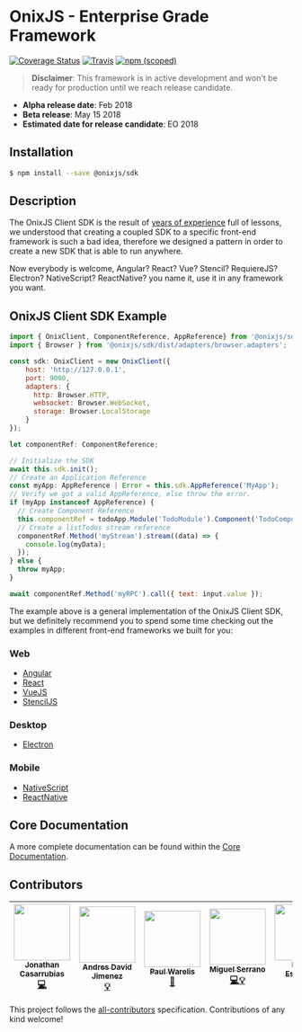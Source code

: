 OnixJS - Enterprise Grade Framework
================
[![Coverage Status](https://coveralls.io/repos/github/onixjs/core/badge.svg?branch=master)](https://coveralls.io/github/onixjs/core?branch=master) [![Travis](https://img.shields.io/travis/onixjs/core.svg)](https://travis-ci.org/onixjs/core) [![npm (scoped)](https://img.shields.io/npm/v/@onixjs/core.svg)](http://npmjs.com/package/@onixjs/core)


> **Disclaimer**: This framework is in active development and won't be ready for production until we reach release candidate.
 - **Alpha release date**: Feb 2018
 - **Beta release**: May 15 2018
 - **Estimated date for release candidate**: EO 2018

## Installation

````sh
$ npm install --save @onixjs/sdk
````

## Description
The OnixJS Client SDK is the result of [years of experience](https://www.npmjs.com/package/@mean-expert/loopback-sdk-builder) full of lessons, we understood that creating a coupled SDK to a specific front-end framework is such a bad idea, therefore we designed a pattern in order to create a new SDK that is able to run anywhere.

Now everybody is welcome, Angular? React? Vue? Stencil? RequiereJS? Electron? NativeScript? ReactNative? you name it, use it in any framework you want.

## OnixJS Client SDK Example

```js
import { OnixClient, ComponentReference, AppReference} from '@onixjs/sdk';
import { Browser } from '@onixjs/sdk/dist/adapters/browser.adapters';

const sdk: OnixClient = new OnixClient({
    host: 'http://127.0.0.1',
    port: 9000,
    adapters: {
      http: Browser.HTTP,
      websocket: Browser.WebSocket,
      storage: Browser.LocalStorage
    }
});

let componentRef: ComponentReference;

// Initialize the SDK
await this.sdk.init();
// Create an Application Reference
const myApp: AppReference | Error = this.sdk.AppReference('MyApp');
// Verify we got a valid AppReference, else throw the error.
if (myApp instanceof AppReference) {
  // Create Component Reference
  this.componentRef = todoApp.Module('TodoModule').Component('TodoComponent');
  // Create a listTodos stream reference
  componentRef.Method('myStream').stream((data) => {
    console.log(myData);
  });
} else {
  throw myApp;
}

await componentRef.Method('myRPC').call({ text: input.value });
```

The example above is a general implementation of the OnixJS Client SDK, but we definitely recommend you to spend some time checking out the examples in different front-end frameworks we built for you:

### Web
- [Angular](https://github.com/onixjs/examples/tree/master/onixjs-ng)
- [React](https://github.com/onixjs/examples/tree/master/onixjs-react)
- [VueJS](https://github.com/onixjs/examples/tree/master/onixjs-vue)
- [StencilJS](https://github.com/onixjs/examples/tree/master/onixjs-stencil)

### Desktop
- [Electron](https://github.com/onixjs/examples/tree/master/onixjs-electron)

### Mobile
- [NativeScript](https://github.com/onixjs/examples/tree/master/onixjs-nativescript)
- [ReactNative](https://github.com/onixjs/examples/tree/master/onixjs-reactnative)

## Core Documentation

A more complete documentation can be found within the [Core Documentation](https://github.com/onixjs/core/wiki).

## Contributors

<!-- ALL-CONTRIBUTORS-LIST:START - Do not remove or modify this section -->
| [<img src="https://avatars0.githubusercontent.com/u/1533239?v=3" width="100px;"/><br /><sub>Jonathan Casarrubias</sub>](http://mean.expert/)<br />[💻](https://github.com/onixjs/core/commits?author=jonathan-casarrubias) | [<img src="https://avatars1.githubusercontent.com/u/12107518?v=3" width="100px;"/><br /><sub>Andres David Jimenez</sub>](https://plus.google.com/+AndresJimenezS/posts)<br />[💡](https://github.com/onixjs/examples/commits?author=kattsushi) | [<img src="https://avatars0.githubusercontent.com/u/40091?s=460&v=4" width="100px;"/><br /><sub>Paul Warelis</sub>](https://github.com/pwarelis)<br />[📖](https://github.com/onixjs/core/commits?author=pwarelis) | [<img src="https://avatars0.githubusercontent.com/u/17414885?s=460&v=4" width="100px;"/><br /><sub>Miguel Serrano</sub>](https://github.com/Serranom4)<br />[💻](https://github.com/onixjs/sdk/commits?author=Serranom4)[💡](https://github.com/onixjs/examples/commits?author=Serranom4) | [<img src="https://avatars1.githubusercontent.com/u/2659407?s=460&v=4" width="100px;"/><br /><sub>Ixshel Escamilla</sub>](https://github.com/ixshelescamilla)<br />[📋](https://github.com/onixjs)[🔍](https://github.com/onixjs) | [<img src="https://avatars0.githubusercontent.com/u/7293874?s=460&v=4" width="100px;"/><br /><sub>Raul Vargas</sub>](https://github.com/raul26)<br />[🔌](https://github.com/onixjs/vcode/commits?author=raul26) |
| :---: | :---: | :---: | :---: | :---: | :---: |
<!-- ALL-CONTRIBUTORS-LIST:END -->

This project follows the [all-contributors](https://github.com/kentcdodds/all-contributors) specification. Contributions of any kind welcome!


[OnixJS]: http://onixjs.io
[Factories]: https://en.wikipedia.org/wiki/Factory_method_pattern
[Factory Methid]: https://en.wikipedia.org/wiki/Factory_method_pattern
[OIDC]: http://openid.net/connect/
[Isomorphic]: https://en.wikipedia.org/wiki/Isomorphic_JavaScript
[SDK]: https://github.com/onixjs/sdk
